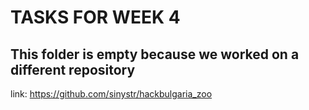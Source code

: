 # TASKS FOR WEEK 4
## This folder is empty because we worked on a different repository
link: https://github.com/sinystr/hackbulgaria_zoo
